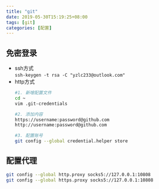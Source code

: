 ```yaml
---
title: "git"
date: 2019-05-30T15:19:25+08:00
tags: [git]
categories: [配置]
---
```


## 免密登录
- ssh方式  
`ssh-keygen -t rsa -C "yzlc233@outlook.com"`
- http方式
  ```bash
  #1. 新增配置文件
  cd ~
  vim .git-credentials

  #2. 添加内容
  https://username:password@github.com
  http://username:password@github.com

  #3. 配置账号
  git config --global credential.helper store
  ```

## 配置代理
```bash
git config --global http.proxy socks5://127.0.0.1:10808
git config --global https.proxy socks5://127.0.0.1:10808
```